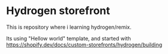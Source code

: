 # Hydrogen storefront
 This is repository where i learning hydrogen/remix.

 Its using "Hellow world" template, and started with https://shopify.dev/docs/custom-storefronts/hydrogen/building
